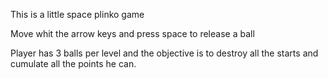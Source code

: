 This is a little space plinko game

Move whit the arrow keys and press space to release a ball

Player has 3 balls per level and the objective is to destroy all
the starts and cumulate all the points he can.